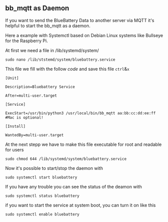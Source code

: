 ## bb_mqtt as Daemon

If you want to send the BlueBattery Data to another server via MQTT it's helpful to start the bb_mqtt as a daemon.

Here a example with Systemctl based on Debian Linux systems like Bullseye for the Raspberry Pi.

At first we need a file in /lib/systemd/system/

`sudo nano /lib/ststemd/system/bluebattery.service`

This file we fill with the follow _code_ and save this file `ctrl`&`x`

````
[Unit]

Description=Bluebattery Service

After=multi-user.target
 
[Service]

ExecStart=/usr/bin/python3 /usr/local/bin/bb_mqtt aa:bb:cc:dd:ee:ff #Mac is optional!
 
[Install]

WantedBy=multi-user.target
````

At the next stepp we have to make this file executable for root and readable for users

`sudo chmod 644 /lib/systemd/system/bluebattery.service`

Now it's possible to start/stop the daemon with

`sudo systemctl start bluebattery`

If you have any trouble you can see the status of the deamon with

`sudo systemctl status bluebattery`

if you want to start the service at system boot, you can turn it on like this

`sudo systemctl enable bluebattery`
